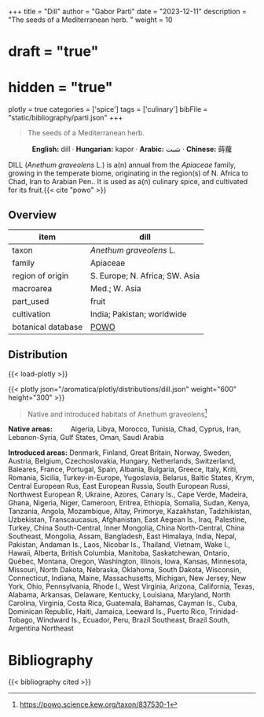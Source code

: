 +++
title = "Dill"
author = "Gabor Parti"
date = "2023-12-11"
description = "The seeds of a Mediterranean herb. "
weight = 10
# draft = "true"
# hidden = "true"
plotly = true
categories = ['spice']
tags = ['culinary']
bibFile = "static/bibliography/parti.json"
+++

>The seeds of a Mediterranean herb.  [<i class="fab fa-wikipedia-w"></i>](https://en.wikipedia.org/wiki/Dill)

<center>

**English:** dill · **Hungarian:** kapor · **Arabic:** <span class="arabic-text" dir="rtl">شبت</span> · **Chinese:** <span class="traditional-chinese-text">蒔蘿</span>

</center>

DILL (*Anethum graveolens* L.) is a(n) annual from the *Apiaceae* family, growing in the temperate biome, originating in the region(s) of N. Africa to Chad, Iran to Arabian Pen.. It is used as a(n) culinary spice, and cultivated for its fruit.{{< cite "powo" >}}

## Overview

|       item       |                        dill                       |
|------------------|---------------------------------------------------|
|       taxon      |              *Anethum graveolens* L.              |
|      family      |                      Apiaceae                     |
| region of origin |           S. Europe; N. Africa; SW. Asia          |
|     macroarea    |                   Med.; W. Asia                   |
|     part_used    |                       fruit                       |
|    cultivation   |             India; Pakistan; worldwide            |
|botanical database|[POWO](https://powo.science.kew.org/taxon/837530-1)|



## Distribution

{{< load-plotly >}}

{{< plotly json="/aromatica/plotly/distributions/dill.json" weight="600" height="300" >}}

>Native and introduced habitats of Anethum graveolens[^powo]

[^powo]: https://powo.science.kew.org/taxon/837530-1

<p style="text-align:left;">

**Native areas:** &ensp; &ensp; &ensp; Algeria, Libya, Morocco, Tunisia, Chad, Cyprus, Iran, Lebanon-Syria, Gulf States, Oman, Saudi Arabia

**Introduced areas:** Denmark, Finland, Great Britain, Norway, Sweden, Austria, Belgium, Czechoslovakia, Hungary, Netherlands, Switzerland, Baleares, France, Portugal, Spain, Albania, Bulgaria, Greece, Italy, Kriti, Romania, Sicilia, Turkey-in-Europe, Yugoslavia, Belarus, Baltic States, Krym, Central European Rus, East European Russia, South European Russi, Northwest European R, Ukraine, Azores, Canary Is., Cape Verde, Madeira, Ghana, Nigeria, Niger, Cameroon, Eritrea, Ethiopia, Somalia, Sudan, Kenya, Tanzania, Angola, Mozambique, Altay, Primorye, Kazakhstan, Tadzhikistan, Uzbekistan, Transcaucasus, Afghanistan, East Aegean Is., Iraq, Palestine, Turkey, China South-Central, Inner Mongolia, China North-Central, China Southeast, Mongolia, Assam, Bangladesh, East Himalaya, India, Nepal, Pakistan, Andaman Is., Laos, Nicobar Is., Thailand, Vietnam, Wake I., Hawaii, Alberta, British Columbia, Manitoba, Saskatchewan, Ontario, Québec, Montana, Oregon, Washington, Illinois, Iowa, Kansas, Minnesota, Missouri, North Dakota, Nebraska, Oklahoma, South Dakota, Wisconsin, Connecticut, Indiana, Maine, Massachusetts, Michigan, New Jersey, New York, Ohio, Pennsylvania, Rhode I., West Virginia, Arizona, California, Texas, Alabama, Arkansas, Delaware, Kentucky, Louisiana, Maryland, North Carolina, Virginia, Costa Rica, Guatemala, Bahamas, Cayman Is., Cuba, Dominican Republic, Haiti, Jamaica, Leeward Is., Puerto Rico, Trinidad-Tobago, Windward Is., Ecuador, Peru, Brazil Southeast, Brazil South, Argentina Northeast

</p>



# Bibliography

{{< bibliography cited >}}

